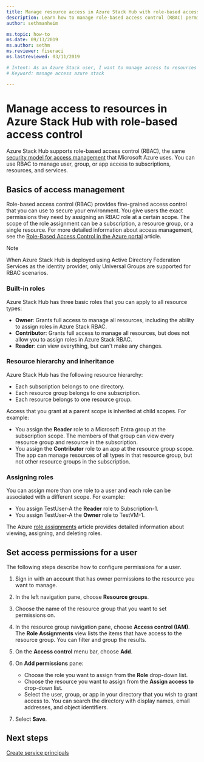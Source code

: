 ```yaml
---
title: Manage resource access in Azure Stack Hub with role-based access control 
description: Learn how to manage role-based access control (RBAC) permissions as an admin or a tenant in Azure Stack Hub.
author: sethmanheim

ms.topic: how-to
ms.date: 09/13/2019
ms.author: sethm
ms.reviewer: fiseraci
ms.lastreviewed: 03/11/2019

# Intent: As an Azure Stack user, I want to manage access to resources with RBAC so I can delegate permissions and access.
# Keyword: manage access azure stack

---
```



# Manage access to resources in Azure Stack Hub with role-based access control

Azure Stack Hub supports role-based access control (RBAC), the same [security model for access management](/azure/role-based-access-control/overview) that Microsoft Azure uses. You can use RBAC to manage user, group, or app access to subscriptions, resources, and services.

## Basics of access management

Role-based access control (RBAC) provides fine-grained access control that you can use to secure your environment. You give users the exact permissions they need by assigning an RBAC role at a certain scope. The scope of the role assignment can be a subscription, a resource group, or a single resource. For more detailed information about access management, see the [Role-Based Access Control in the Azure portal](/azure/role-based-access-control/overview) article.

> [!NOTE]
> When Azure Stack Hub is deployed using Active Directory Federation Services as the identity provider, only Universal Groups are supported for RBAC scenarios.

### Built-in roles

Azure Stack Hub has three basic roles that you can apply to all resource types:

* **Owner**: Grants full access to manage all resources, including the ability to assign roles in Azure Stack RBAC.
* **Contributor**: Grants full access to manage all resources, but does not allow you to assign roles in Azure Stack RBAC.
* **Reader**: can view everything, but can't make any changes.

### Resource hierarchy and inheritance

Azure Stack Hub has the following resource hierarchy:

* Each subscription belongs to one directory.
* Each resource group belongs to one subscription.
* Each resource belongs to one resource group.

Access that you grant at a parent scope is inherited at child scopes. For example:

* You assign the **Reader** role to a Microsoft Entra group at the subscription scope. The members of that group can view every resource group and resource in the subscription.
* You assign the **Contributor** role to an app at the resource group scope. The app can manage resources of all types in that resource group, but not other resource groups in the subscription.

### Assigning roles

You can assign more than one role to a user and each role can be associated with a different scope. For example:

* You assign TestUser-A the **Reader** role to Subscription-1.
* You assign TestUser-A the **Owner** role to TestVM-1.

The Azure [role assignments](/azure/role-based-access-control/role-assignments-portal) article provides detailed information about viewing, assigning, and deleting roles.

## Set access permissions for a user

The following steps describe how to configure permissions for a user.

1. Sign in with an account that has owner permissions to the resource you want to manage.
2. In the left navigation pane, choose **Resource groups**.
3. Choose the name of the resource group that you want to set permissions on.
4. In the resource group navigation pane, choose **Access control (IAM)**.<BR> The **Role Assignments** view lists the items that have access to the resource group. You can filter and group the results.
5. On the **Access control** menu bar, choose **Add**.
6. On **Add permissions** pane:

   * Choose the role you want to assign from the **Role** drop-down list.
   * Choose the resource you want to assign from the **Assign access to** drop-down list.
   * Select the user, group, or app in your directory that you wish to grant access to. You can search the directory with display names, email addresses, and object identifiers.

7. Select **Save**.

## Next steps

[Create service principals](../operator/give-app-access-to-resources.md)
